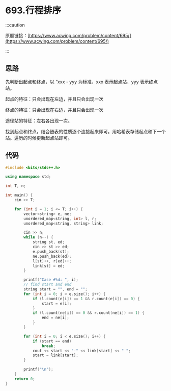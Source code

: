 # 693.行程排序

:::caution

原题链接：[https://www.acwing.com/problem/content/695/](https://www.acwing.com/problem/content/695/)

:::

## 思路

先判断出起点和终点，以 “xxx - yyy 为标准，xxx 表示起点站，yyy 表示终点站。

起点的特征：只会出现在左边，并且只会出现一次

终点的特征：只会出现在右边，并且只会出现一次

途径站的特征：左右各出现一次。

找到起点和终点，结合链表的性质逐个连接起来即可。用哈希表存储起点和下一个站。遍历的时候更新起点站即可。

## 代码

```cpp
#include <bits/stdc++.h>

using namespace std;

int T, n;

int main() {
    cin >> T;

    for (int i = 1; i <= T; i++) {
        vector<string> e, ne;
        unordered_map<string, int> l, r;
        unordered_map<string, string> link;

        cin >> n;
        while (n--) {
            string st, ed;
            cin >> st >> ed;
            e.push_back(st);
            ne.push_back(ed);
            l[st]++, r[ed]++;
            link[st] = ed;
        }

        printf("Case #%d: ", i);
        // find start and end
        string start = "", end = "";
        for (int i = 0; i < e.size(); i++) {
            if (l.count(e[i]) == 1 && r.count(e[i]) == 0) {
                start = e[i];
            }
            if (l.count(ne[i]) == 0 && r.count(ne[i]) == 1) {
                end = ne[i];
            }
        }

        for (int i = 0; i < e.size(); i++) {
            if (start == end)
                break;
            cout << start << "-" << link[start] << " ";
            start = link[start];
        }

        printf("\n");
    }
    return 0;
}
```

